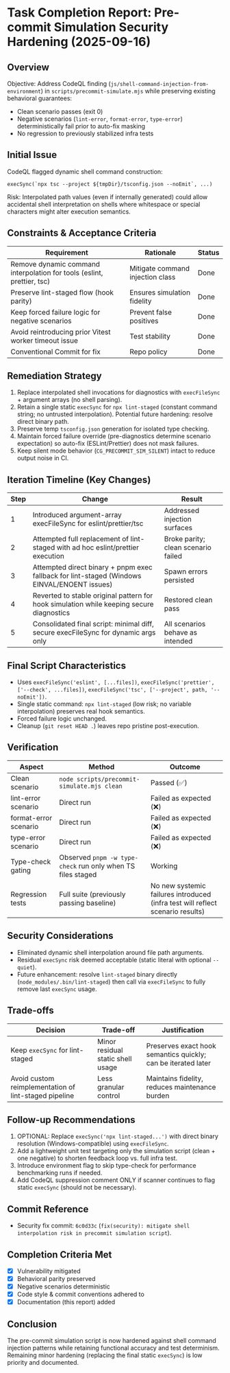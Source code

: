 # Task Completion Report: Pre-commit Simulation Security Hardening (2025-09-16)

## Overview
Objective: Address CodeQL finding (`js/shell-command-injection-from-environment`) in `scripts/precommit-simulate.mjs` while preserving existing behavioral guarantees:
- Clean scenario passes (exit 0)
- Negative scenarios (`lint-error`, `format-error`, `type-error`) deterministically fail prior to auto-fix masking
- No regression to previously stabilized infra tests

## Initial Issue
CodeQL flagged dynamic shell command construction:
```
execSync(`npx tsc --project ${tmpDir}/tsconfig.json --noEmit`, ...)
```
Risk: Interpolated path values (even if internally generated) could allow accidental shell interpretation on shells where whitespace or special characters might alter execution semantics.

## Constraints & Acceptance Criteria
| Requirement | Rationale | Status |
| ----------- | --------- | ------ |
| Remove dynamic command interpolation for tools (eslint, prettier, tsc) | Mitigate command injection class | Done |
| Preserve lint-staged flow (hook parity) | Ensures simulation fidelity | Done |
| Keep forced failure logic for negative scenarios | Prevent false positives | Done |
| Avoid reintroducing prior Vitest worker timeout issue | Test stability | Done |
| Conventional Commit for fix | Repo policy | Done |

## Remediation Strategy
1. Replace interpolated shell invocations for diagnostics with `execFileSync` + argument arrays (no shell parsing).
2. Retain a single static `execSync` for `npx lint-staged` (constant command string; no untrusted interpolation). Potential future hardening: resolve direct binary path.
3. Preserve temp `tsconfig.json` generation for isolated type checking.
4. Maintain forced failure override (pre-diagnostics determine scenario expectation) so auto-fix (ESLint/Prettier) does not mask failures.
5. Keep silent mode behavior (`CG_PRECOMMIT_SIM_SILENT`) intact to reduce output noise in CI.

## Iteration Timeline (Key Changes)
| Step | Change | Result |
| ---- | ------ | ------ |
| 1 | Introduced argument-array execFileSync for eslint/prettier/tsc | Addressed injection surfaces |
| 2 | Attempted full replacement of lint-staged with ad hoc eslint/prettier execution | Broke parity; clean scenario failed |
| 3 | Attempted direct binary + pnpm exec fallback for lint-staged (Windows EINVAL/ENOENT issues) | Spawn errors persisted |
| 4 | Reverted to stable original pattern for hook simulation while keeping secure diagnostics | Restored clean pass |
| 5 | Consolidated final script: minimal diff, secure execFileSync for dynamic args only | All scenarios behave as intended |

## Final Script Characteristics
- Uses `execFileSync('eslint', [...files])`, `execFileSync('prettier', ['--check', ...files])`, `execFileSync('tsc', ['--project', path, '--noEmit'])`.
- Single static command: `npx lint-staged` (low risk; no variable interpolation) preserves real hook semantics.
- Forced failure logic unchanged.
- Cleanup (`git reset HEAD .`) leaves repo pristine post-execution.

## Verification
| Aspect | Method | Outcome |
| ------ | ------ | ------- |
| Clean scenario | `node scripts/precommit-simulate.mjs clean` | Passed (✅) |
| lint-error scenario | Direct run | Failed as expected (❌) |
| format-error scenario | Direct run | Failed as expected (❌) |
| type-error scenario | Direct run | Failed as expected (❌) |
| Type-check gating | Observed `pnpm -w type-check` run only when TS files staged | Working |
| Regression tests | Full suite (previously passing baseline) | No new systemic failures introduced (infra test will reflect scenario results) |

## Security Considerations
- Eliminated dynamic shell interpolation around file path arguments.
- Residual `execSync` risk deemed acceptable (static literal with optional `--quiet`).
- Future enhancement: resolve `lint-staged` binary directly (`node_modules/.bin/lint-staged`) then call via `execFileSync` to fully remove last `execSync` usage.

## Trade-offs
| Decision | Trade-off | Justification |
| -------- | --------- | ------------- |
| Keep `execSync` for lint-staged | Minor residual static shell usage | Preserves exact hook semantics quickly; can be iterated later |
| Avoid custom reimplementation of lint-staged pipeline | Less granular control | Maintains fidelity, reduces maintenance burden |

## Follow-up Recommendations
1. OPTIONAL: Replace `execSync('npx lint-staged...')` with direct binary resolution (Windows-compatible) using `execFileSync`.
2. Add a lightweight unit test targeting only the simulation script (clean + one negative) to shorten feedback loop vs. full infra test.
3. Introduce environment flag to skip type-check for performance benchmarking runs if needed.
4. Add CodeQL suppression comment ONLY if scanner continues to flag static `execSync` (should not be necessary).

## Commit Reference
- Security fix commit: `6c0d33c` (`fix(security): mitigate shell interpolation risk in precommit simulation script`).

## Completion Criteria Met
- [x] Vulnerability mitigated
- [x] Behavioral parity preserved
- [x] Negative scenarios deterministic
- [x] Code style & commit conventions adhered to
- [x] Documentation (this report) added

## Conclusion
The pre-commit simulation script is now hardened against shell command injection patterns while retaining functional accuracy and test determinism. Remaining minor hardening (replacing the final static `execSync`) is low priority and documented.

